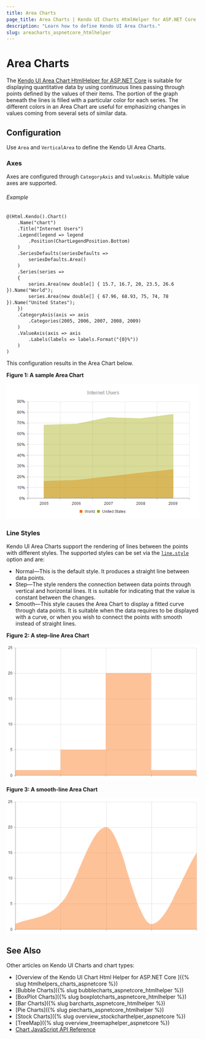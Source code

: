 ```yaml
---
title: Area Charts
page_title: Area Charts | Kendo UI Charts HtmlHelper for ASP.NET Core
description: "Learn how to define Kendo UI Area Charts."
slug: areacharts_aspnetcore_htmlhelper
---
```


# Area Charts

The [Kendo UI Area Chart HtmlHelper for ASP.NET Core](https://demos.telerik.com/aspnet-core/area-charts/index) is suitable for displaying quantitative data by using continuous lines passing through points defined by the values of their items. The portion of the graph beneath the lines is filled with a particular color for each series. The different colors in an Area Chart are useful for emphasizing changes in values coming from several sets of similar data.

## Configuration

Use `Area` and `VerticalArea` to define the Kendo UI Area Charts.

### Axes

Axes are configured through `CategoryAxis` and `ValueAxis`. Multiple value axes are supported.

###### Example

    @(Html.Kendo().Chart()
        .Name("chart")
        .Title("Internet Users")
        .Legend(legend => legend
            .Position(ChartLegendPosition.Bottom)
        )
        .SeriesDefaults(seriesDefaults =>
            seriesDefaults.Area()
        )
        .Series(series =>
        {
            series.Area(new double[] { 15.7, 16.7, 20, 23.5, 26.6 }).Name("World");
            series.Area(new double[] { 67.96, 68.93, 75, 74, 78 }).Name("United States");
        })
        .CategoryAxis(axis => axis
            .Categories(2005, 2006, 2007, 2008, 2009)
        )
        .ValueAxis(axis => axis
            .Labels(labels => labels.Format("{0}%"))
        )
    )


This configuration results in the Area Chart below.

**Figure 1: A sample Area Chart**

![Area Chart](images/chart-area.png)

### Line Styles

Kendo UI Area Charts support the rendering of lines between the points with different styles. The supported styles can be set via the [`line.style`](https://docs.telerik.com/kendo-ui/api/javascript/dataviz/ui/chart/configuration/series.line#series.line.style) option and are:

* Normal&mdash;This is the default style. It produces a straight line between data points.
* Step&mdash;The style renders the connection between data points through vertical and horizontal lines. It is suitable for indicating that the value is constant between the changes.
* Smooth&mdash;This style causes the Area Chart to display a fitted curve through data points. It is suitable when the data requires to be displayed with a curve, or when you wish to connect the points with smooth instead of straight lines.

**Figure 2: A step-line Area Chart**

![Step Line Chart](images/chart-step-area.png)

**Figure 3: A smooth-line Area Chart**

![Smooth Line Chart](images/chart-smooth-area.png)

## See Also

Other articles on Kendo UI Charts and chart types:

* [Overview of the Kendo UI Chart Html Helper for ASP.NET Core ]({% slug htmlhelpers_charts_aspnetcore %})
* [Bubble Charts]({% slug bubblecharts_aspnetcore_htmlhelper %})
* [BoxPlot Charts]({% slug boxplotcharts_aspnetcore_htmlhelper %})
* [Bar Charts]({% slug barcharts_aspnetcore_htmlhelper %})
* [Pie Charts]({% slug piecharts_aspnetcore_htmlhelper %})
* [Stock Charts]({% slug overview_stockcharthelper_aspnetcore %})
* [TreeMap]({% slug overview_treemaphelper_aspnetcore %})
* [Chart JavaScript API Reference](https://docs.telerik.com/kendo-ui/api/javascript/dataviz/ui/chart)
